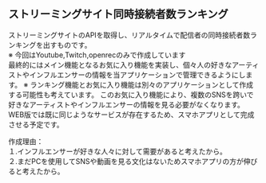 ## ストリーミングサイト同時接続者数ランキング  
ストリーミングサイトのAPIを取得し、リアルタイムで配信者の同時接続者数ランキングを出すものです。  
※ 今回はYoutube,Twitch,openrecのみで作成しています  
最終的にはメイン機能となるお気に入り機能を実装し、個々人の好きなアーティストやインフルエンサーの情報を当アプリケーションで管理できるようにします。
※ ランキング機能とお気に入り機能は別々のアプリケーションとして作成する可能性も考えています。
このお気に入り機能により、複数のSNSを跨いで好きなアーティストやインフルエンサーの情報を見る必要がなくなります。  
WEB版では既に同じようなサービスが存在するため、スマホアプリとして完成させる予定です。  

作成理由：  
１.インフルエンサーが好きな人々に対して需要があると考えたから。  
２.まだPCを使用してSNSや動画を見る文化はないためスマホアプリの方が伸びると考えたから。
